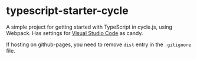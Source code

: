 # typescript-starter-cycle
A simple project for getting started with TypeScript in cycle.js, using Webpack.
Has settings for [Visual Studio Code](https://code.visualstudio.com/) as candy.

If hosting on github-pages, you need to remove `dist` entry in the `.gitignore` file.
